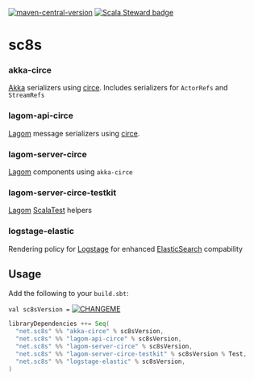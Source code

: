 [![maven-central-version](https://img.shields.io/maven-central/v/net.sc8s/akka-circe_2.13)](https://search.maven.org/search?q=g:net.sc8s)
[![Scala Steward badge](https://img.shields.io/badge/Scala_Steward-helping-blue.svg?style=flat&logo=data:image/png;base64,iVBORw0KGgoAAAANSUhEUgAAAA4AAAAQCAMAAAARSr4IAAAAVFBMVEUAAACHjojlOy5NWlrKzcYRKjGFjIbp293YycuLa3pYY2LSqql4f3pCUFTgSjNodYRmcXUsPD/NTTbjRS+2jomhgnzNc223cGvZS0HaSD0XLjbaSjElhIr+AAAAAXRSTlMAQObYZgAAAHlJREFUCNdNyosOwyAIhWHAQS1Vt7a77/3fcxxdmv0xwmckutAR1nkm4ggbyEcg/wWmlGLDAA3oL50xi6fk5ffZ3E2E3QfZDCcCN2YtbEWZt+Drc6u6rlqv7Uk0LdKqqr5rk2UCRXOk0vmQKGfc94nOJyQjouF9H/wCc9gECEYfONoAAAAASUVORK5CYII=)](https://scala-steward.org)

# sc8s

### akka-circe
[Akka](https://akka.io) serializers using [circe](https://github.com/circe/circe). Includes serializers for `ActorRefs` and `StreamRefs`

### lagom-api-circe
[Lagom](https://www.lagomframework.com/) message serializers using [circe](https://github.com/circe/circe).

### lagom-server-circe
[Lagom](https://www.lagomframework.com/) components using `akka-circe`

### lagom-server-circe-testkit
[Lagom](https://www.lagomframework.com/) [ScalaTest](https://www.scalatest.org/) helpers 

### logstage-elastic
Rendering policy for [Logstage](https://izumi.7mind.io/logstage/) for enhanced [ElasticSearch](https://elastic.co/) compability

## Usage

Add the following to your `build.sbt`:

`val sc8sVersion =` [![CHANGEME](https://img.shields.io/maven-central/v/net.sc8s/akka-circe_2.13?color=%23000000&label=%20&style=flat-square)](https://search.maven.org/search?q=g:net.sc8s)
```sbt
libraryDependencies ++= Seq(
  "net.sc8s" %% "akka-circe" % sc8sVersion,
  "net.sc8s" %% "lagom-api-circe" % sc8sVersion,
  "net.sc8s" %% "lagom-server-circe" % sc8sVersion,
  "net.sc8s" %% "lagom-server-circe-testkit" % sc8sVersion % Test,
  "net.sc8s" %% "logstage-elastic" % sc8sVersion,
)
```
